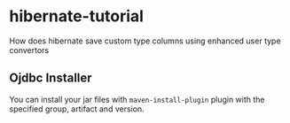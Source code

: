# hibernate-tutorial
How does hibernate save custom type columns using enhanced user type convertors

## Ojdbc Installer
You can install your jar files with `maven-install-plugin` plugin with the specified group, artifact and version.
